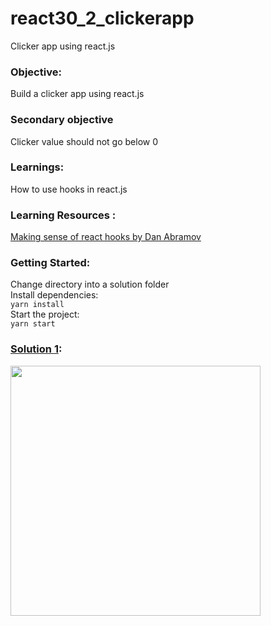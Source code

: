 # react30_2_clickerapp
Clicker app using react.js

### Objective:
Build a clicker app using react.js

### Secondary objective
Clicker value should not go below 0

### Learnings:
How to use hooks in react.js

### Learning Resources :
[Making sense of react hooks by Dan Abramov](https://dev.to/dan_abramov/making-sense-of-react-hooks-2eib)

### Getting Started:   
Change directory into a solution folder   
Install dependencies:     
`yarn install`  
Start the project:    
`yarn start`  

### [Solution 1](https://github.com/codeclassifiers/react30_2_clickerapp/tree/master/1_starter_code):
<img src="https://res.cloudinary.com/dk22rcdch/image/upload/v1602056241/Blogimages/Clicker_o7hqyq.gif" height="400" />
